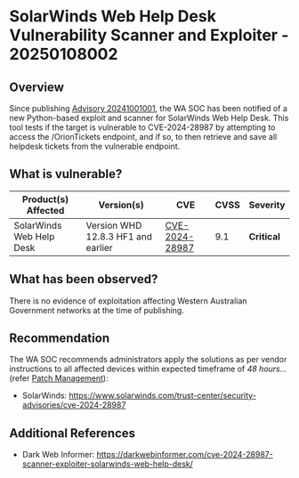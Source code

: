 # SolarWinds Web Help Desk Vulnerability Scanner and Exploiter - 20250108002

## Overview

Since publishing [Advisory 20241001001](https://soc.cyber.wa.gov.au/advisories/20241001001-SolarWinds-Critical-Vulnerability/), the WA SOC has been notified of a new Python-based exploit and scanner for SolarWinds Web Help Desk. This tool tests if the target is vulnerable to CVE-2024-28987 by attempting to access the /OrionTickets endpoint, and if so, to then retrieve and save all helpdesk tickets from the vulnerable endpoint.

## What is vulnerable?

| Product(s) Affected      | Version(s)                         | CVE                                                               | CVSS | Severity     |
| ------------------------ | ---------------------------------- | ----------------------------------------------------------------- | ---- | ------------ |
| SolarWinds Web Help Desk | Version WHD 12.8.3 HF1 and earlier | [CVE-2024-28987](https://nvd.nist.gov/vuln/detail/CVE-2024-28987) | 9.1  | **Critical** |

## What has been observed?

There is no evidence of exploitation affecting Western Australian Government networks at the time of publishing.

## Recommendation

The WA SOC recommends administrators apply the solutions as per vendor instructions to all affected devices within expected timeframe of *48 hours...* (refer [Patch Management](../guidelines/patch-management.md)):

- SolarWinds: <https://www.solarwinds.com/trust-center/security-advisories/cve-2024-28987>

## Additional References

- Dark Web Informer: <https://darkwebinformer.com/cve-2024-28987-scanner-exploiter-solarwinds-web-help-desk/>
